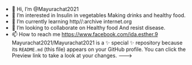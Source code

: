 - 👋 Hi, I’m @Mayurachat2021
- 👀 I’m interested in Insulin in vegetables
Making drinks and healthy food.
- 🌱 I’m currently learning http//:archive internet.org
- 💞️ I’m looking to collaborate on Healthy food
And resist disease.
- 📫 How to reach me https://www.facebook.com/ida.esther.9
Mayurachat2021/Mayurachat2021 is a ✨ special ✨ repository because its `README.md` (this file) appears on your GitHub profile.
You can click the Preview link to take a look at your changes.
--->

